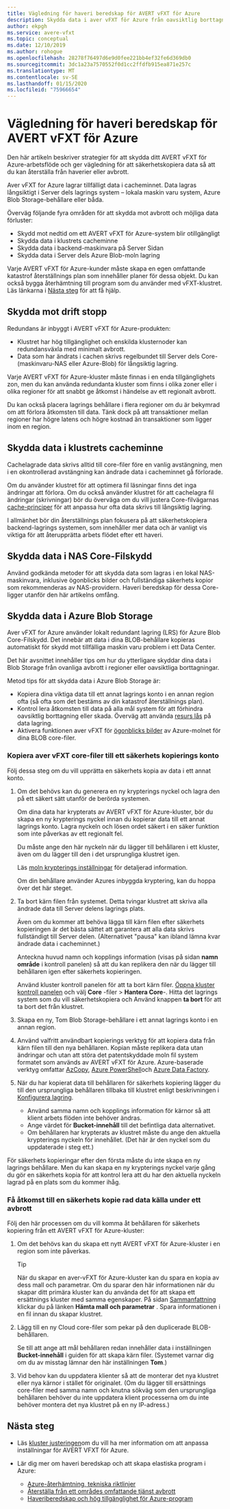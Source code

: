 ```yaml
---
title: Vägledning för haveri beredskap för AVERT vFXT för Azure
description: Skydda data i aver vFXT för Azure från oavsiktlig borttagning eller avbrott
author: ekpgh
ms.service: avere-vfxt
ms.topic: conceptual
ms.date: 12/10/2019
ms.author: rohogue
ms.openlocfilehash: 28278f76497d6e9d0fee221bb4ef32fe6d369db0
ms.sourcegitcommit: 3dc1a23a7570552f0d1cc2ffdfb915ea871e257c
ms.translationtype: MT
ms.contentlocale: sv-SE
ms.lasthandoff: 01/15/2020
ms.locfileid: "75966654"
---
```

# <a name="disaster-recovery-guidance-for-avere-vfxt-for-azure"></a>Vägledning för haveri beredskap för AVERT vFXT för Azure

Den här artikeln beskriver strategier för att skydda ditt AVERT vFXT för Azure-arbetsflöde och ger vägledning för att säkerhetskopiera data så att du kan återställa från haverier eller avbrott.

Aver vFXT for Azure lagrar tillfälligt data i cacheminnet. Data lagras långsiktigt i Server dels lagrings system – lokala maskin varu system, Azure Blob Storage-behållare eller båda.

Överväg följande fyra områden för att skydda mot avbrott och möjliga data förluster:

* Skydd mot nedtid om ett AVERT vFXT för Azure-system blir otillgängligt
* Skydda data i klustrets cacheminne
* Skydda data i backend-maskinvara på Server Sidan
* Skydda data i Server dels Azure Blob-moln lagring

Varje AVERT vFXT för Azure-kunder måste skapa en egen omfattande katastrof återställnings plan som innehåller planer för dessa objekt. Du kan också bygga återhämtning till program som du använder med vFXT-klustret. Läs länkarna i [Nästa steg](#next-steps) för att få hjälp.

## <a name="protect-against-downtime"></a>Skydda mot drift stopp

Redundans är inbyggt i AVERT vFXT för Azure-produkten:

* Klustret har hög tillgänglighet och enskilda klusternoder kan redundansväxla med minimalt avbrott.
* Data som har ändrats i cachen skrivs regelbundet till Server dels Core-(maskinvaru-NAS eller Azure-Blob) för långsiktig lagring.

Varje AVERT vFXT för Azure-kluster måste finnas i en enda tillgänglighets zon, men du kan använda redundanta kluster som finns i olika zoner eller i olika regioner för att snabbt ge åtkomst i händelse av ett regionalt avbrott.

Du kan också placera lagrings behållare i flera regioner om du är bekymrad om att förlora åtkomsten till data. Tänk dock på att transaktioner mellan regioner har högre latens och högre kostnad än transaktioner som ligger inom en region.

## <a name="protect-data-in-the-cluster-cache"></a>Skydda data i klustrets cacheminne

Cachelagrade data skrivs alltid till core-filer före en vanlig avstängning, men i en okontrollerad avstängning kan ändrade data i cacheminnet gå förlorade.

Om du använder klustret för att optimera fil läsningar finns det inga ändringar att förlora. Om du också använder klustret för att cachelagra fil ändringar (skrivningar) bör du överväga om du vill justera Core-filvägarnas [cache-principer](https://azure.github.io/Avere/legacy/ops_guide/4_7/html/gui_manage_cache_policies.html)<!-- link to legacy doc --> för att anpassa hur ofta data skrivs till långsiktig lagring.

I allmänhet bör din återställnings plan fokusera på att säkerhetskopiera backend-lagrings systemen, som innehåller mer data och är vanligt vis viktiga för att återupprätta arbets flödet efter ett haveri.

## <a name="protect-data-in-nas-core-filers"></a>Skydda data i NAS Core-Filskydd

Använd godkända metoder för att skydda data som lagras i en lokal NAS-maskinvara, inklusive ögonblicks bilder och fullständiga säkerhets kopior som rekommenderas av NAS-providern. Haveri beredskap för dessa Core-ligger utanför den här artikelns omfång.

## <a name="protect-data-in-azure-blob-storage"></a>Skydda data i Azure Blob Storage

Aver vFXT for Azure använder lokalt redundant lagring (LRS) för Azure Blob Core-Filskydd. Det innebär att data i dina BLOB-behållare kopieras automatiskt för skydd mot tillfälliga maskin varu problem i ett Data Center.

Det här avsnittet innehåller tips om hur du ytterligare skyddar dina data i Blob Storage från ovanliga avbrott i regioner eller oavsiktliga borttagningar.

Metod tips för att skydda data i Azure Blob Storage är:

* Kopiera dina viktiga data till ett annat lagrings konto i en annan region ofta (så ofta som det bestäms av din katastrof återställnings plan).
* Kontrol lera åtkomsten till data på alla mål system för att förhindra oavsiktlig borttagning eller skada. Överväg att använda [resurs lås](../azure-resource-manager/management/lock-resources.md) på data lagring.
* Aktivera funktionen aver vFXT för [ögonblicks bilder](<https://azure.github.io/Avere/legacy/ops_guide/4_7/html/gui_cloud_snapshot_policies.html>) av Azure-molnet för dina BLOB core-filer.

### <a name="copy-avere-vfxt-core-filer-data-to-a-backup-account"></a>Kopiera aver vFXT core-filer till ett säkerhets kopierings konto

Följ dessa steg om du vill upprätta en säkerhets kopia av data i ett annat konto.

1. Om det behövs kan du generera en ny krypterings nyckel och lagra den på ett säkert sätt utanför de berörda systemen.

   Om dina data har krypterats av AVERT vFXT för Azure-kluster, bör du skapa en ny krypterings nyckel innan du kopierar data till ett annat lagrings konto. Lagra nyckeln och lösen ordet säkert i en säker funktion som inte påverkas av ett regionalt fel.

   Du måste ange den här nyckeln när du lägger till behållaren i ett kluster, även om du lägger till den i det ursprungliga klustret igen.

   Läs [moln krypterings inställningar](<https://azure.github.io/Avere/legacy/ops_guide/4_7/html/gui_cloud_encryption_settings.html>)<!-- link to legacy doc site --> för detaljerad information.

   Om din behållare använder Azures inbyggda kryptering, kan du hoppa över det här steget.

1. Ta bort kärn filen från systemet. Detta tvingar klustret att skriva alla ändrade data till Server delens lagrings plats.

   Även om du kommer att behöva lägga till kärn filen efter säkerhets kopieringen är det bästa sättet att garantera att alla data skrivs fullständigt till Server delen. (Alternativet "pausa" kan ibland lämna kvar ändrade data i cacheminnet.) <!-- xxx true? or just metadata? -->

   Anteckna huvud namn och kopplings information (visas på sidan **namn område** i kontroll panelen) så att du kan replikera den när du lägger till behållaren igen efter säkerhets kopieringen.

   Använd kluster kontroll panelen för att ta bort kärn filer. [Öppna kluster kontroll panelen](avere-vfxt-cluster-gui.md) och välj **Core** -filer > **Hantera Core**-. Hitta det lagrings system som du vill säkerhetskopiera och Använd knappen **ta bort** för att ta bort det från klustret.

1. Skapa en ny, Tom Blob Storage-behållare i ett annat lagrings konto i en annan region.

1. Använd valfritt användbart kopierings verktyg för att kopiera data från kärn filen till den nya behållaren. Kopian måste replikera data utan ändringar och utan att störa det patentskyddade moln fil system formatet som används av AVERT vFXT för Azure. Azure-baserade verktyg omfattar [AzCopy](../storage/common/storage-use-azcopy-v10.md), [Azure PowerShell](../data-lake-store/data-lake-store-get-started-powershell.md)och [Azure Data Factory](../data-factory/connector-azure-data-lake-store.md).

1. När du har kopierat data till behållaren för säkerhets kopiering lägger du till den ursprungliga behållaren tillbaka till klustret enligt beskrivningen i [Konfigurera lagring](avere-vfxt-add-storage.md).

   * Använd samma namn och kopplings information för kärnor så att klient arbets flöden inte behöver ändras.
   * Ange värdet för **Bucket-innehåll** till det befintliga data alternativet.
   * Om behållaren har krypterats av klustret måste du ange den aktuella krypterings nyckeln för innehållet. (Det här är den nyckel som du uppdaterade i steg ett.)

För säkerhets kopieringar efter den första måste du inte skapa en ny lagrings behållare. Men du kan skapa en ny krypterings nyckel varje gång du gör en säkerhets kopia för att kontrol lera att du har den aktuella nyckeln lagrad på en plats som du kommer ihåg.

### <a name="access-a-backup-data-source-during-an-outage"></a>Få åtkomst till en säkerhets kopie rad data källa under ett avbrott

Följ den här processen om du vill komma åt behållaren för säkerhets kopiering från ett AVERT vFXT för Azure-kluster:

1. Om det behövs kan du skapa ett nytt AVERT vFXT för Azure-kluster i en region som inte påverkas.

   > [!TIP]
   > När du skapar en aver-vFXT för Azure-kluster kan du spara en kopia av dess mall och parametrar. Om du sparar den här informationen när du skapar ditt primära kluster kan du använda det för att skapa ett ersättnings kluster med samma egenskaper. På sidan [Sammanfattning](avere-vfxt-deploy.md#validation-and-purchase) klickar du på länken **Hämta mall och parametrar** . Spara informationen i en fil innan du skapar klustret.

1. Lägg till en ny Cloud core-filer som pekar på den duplicerade BLOB-behållaren.

   Se till att ange att mål behållaren redan innehåller data i inställningen **Bucket-innehåll** i guiden för att skapa kärn filer. (Systemet varnar dig om du av misstag lämnar den här inställningen **Tom**.)  <!-- you can't add a populated volume at cluster creation time via template, only create a fresh one -->

1. Vid behov kan du uppdatera klienter så att de monterar det nya klustret eller nya kärnor i stället för originalet. (Om du lägger till ersättnings core-filer med samma namn och knutna sökväg som den ursprungliga behållaren behöver du inte uppdatera klient processerna om du inte behöver montera det nya klustret på en ny IP-adress.)

## <a name="next-steps"></a>Nästa steg

* Läs [kluster justeringen](avere-vfxt-tuning.md)om du vill ha mer information om att anpassa inställningar för AVERT VFXT för Azure.
* Lär dig mer om haveri beredskap och att skapa elastiska program i Azure:

  * [Azure-återhämtning, tekniska riktlinjer](https://docs.microsoft.com/azure/architecture/framework/resiliency/overview)
  * [Återställa från ett områdes omfattande tjänst avbrott](https://docs.microsoft.com/azure/architecture/resiliency/recovery-loss-azure-region)
  * [Haveriberedskap och hög tillgänglighet för Azure-program](<https://docs.microsoft.com/azure/resiliency/resiliency-disaster-recovery-high-availability-azure-applications>)
  <!-- can't find these in the source tree to use relative links -->
